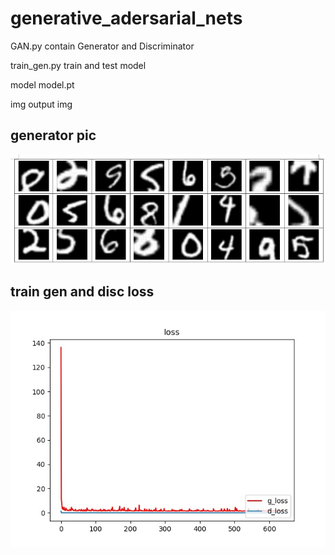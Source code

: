 # generative_adersarial_nets

GAN.py contain Generator and Discriminator

train_gen.py train and test model

model model.pt

img output img


## generator pic 

![model_output](./pic/output.png)

## train gen and disc loss

![model_loss](./pic/epoch.jpg)
